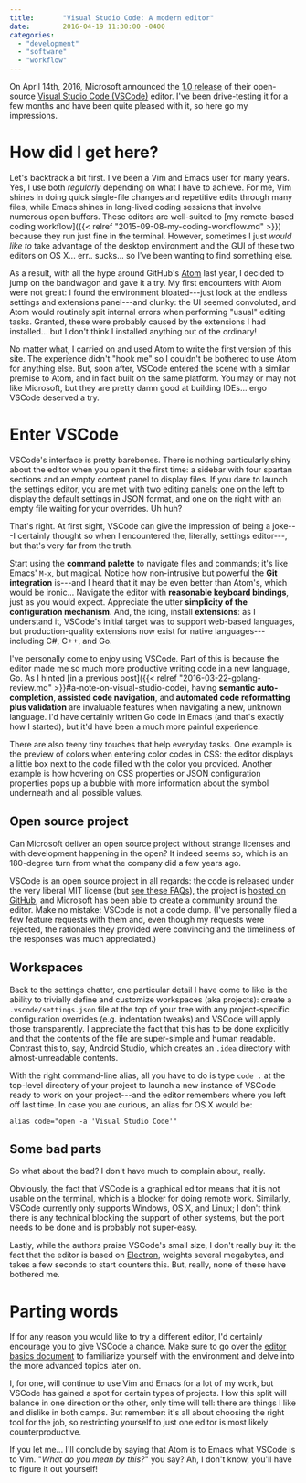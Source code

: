```yaml
---
title:       "Visual Studio Code: A modern editor"
date:        2016-04-19 11:30:00 -0400
categories:
  - "development"
  - "software"
  - "workflow"
---
```


On April 14th, 2016, Microsoft announced the [1.0 release](http://code.visualstudio.com/blogs/2016/04/14/vscode-1.0) of their open-source [Visual Studio Code (VSCode)](http://code.visualstudio.com) editor. I've been drive-testing it for a few months and have been quite pleased with it, so here go my impressions.

# How did I get here?

Let's backtrack a bit first. I've been a Vim and Emacs user for many years. Yes, I use both *regularly* depending on what I have to achieve. For me, Vim shines in doing quick single-file changes and repetitive edits through many files, while Emacs shines in long-lived coding sessions that involve numerous open buffers. These editors are well-suited to [my remote-based coding workflow]({{< relref "2015-09-08-my-coding-workflow.md" >}}) because they run just fine in the terminal. However, sometimes I just *would like to* take advantage of the desktop environment and the GUI of these two editors on OS X... err.. sucks... so I've been wanting to find something else.

As a result, with all the hype around GitHub's [Atom](http://atom.io/) last year, I decided to jump on the bandwagon and gave it a try. My first encounters with Atom were not great: I found the environment bloated---just look at the endless settings and extensions panel---and clunky: the UI seemed convoluted, and Atom would routinely spit internal errors when performing "usual" editing tasks. Granted, these were probably caused by the extensions I had installed... but I don't think I installed anything out of the ordinary!

No matter what, I carried on and used Atom to write the first version of this site. The experience didn't "hook me" so I couldn't be bothered to use Atom for anything else. But, soon after, VSCode entered the scene with a similar premise to Atom, and in fact built on the same platform. You may or may not like Microsoft, but they are pretty damn good at building IDEs... ergo VSCode deserved a try.

# Enter VSCode

VSCode's interface is pretty barebones. There is nothing particularly shiny about the editor when you open it the first time: a sidebar with four spartan sections and an empty content panel to display files. If you dare to launch the settings editor, you are met with two editing panels: one on the left to display the default settings in JSON format, and one on the right with an empty file waiting for your overrides. Uh huh?

That's right. At first sight, VSCode can give the impression of being a joke---I certainly thought so when I encountered the, literally, settings editor---, but that's very far from the truth. 

Start using the **command palette** to navigate files and commands; it's like Emacs' `M-x`, but magical. Notice how non-intrusive but powerful the **Git integration** is---and I heard that it may be even better than Atom's, which would be ironic... Navigate the editor with **reasonable keyboard bindings**, just as you would expect. Appreciate the utter **simplicity of the configuration mechanism**. And, the icing, install **extensions**: as I understand it, VSCode's initial target was to support web-based languages, but production-quality extensions now exist for native languages---including C#, C++, and Go.

I've personally come to enjoy using VSCode. Part of this is because the editor made me so much more productive writing code in a new language, Go. As I hinted [in a previous post]({{< relref "2016-03-22-golang-review.md" >}}#a-note-on-visual-studio-code), having **semantic auto-completion**, **assisted code navigation**, and **automated code reformatting plus validation** are invaluable features when navigating a new, unknown language. I'd have certainly written Go code in Emacs (and that's exactly how I started), but it'd have been a much more painful experience.

There are also teeny tiny touches that help everyday tasks. One example is the preview of colors when entering color codes in CSS: the editor displays a little box next to the code filled with the color you provided. Another example is how hovering on CSS properties or JSON configuration properties pops up a bubble with more information about the symbol underneath and all possible values.

## Open source project

Can Microsoft deliver an open source project without strange licenses and with development happening in the open? It indeed seems so, which is an 180-degree turn from what the company did a few years ago.

VSCode is an open source project in all regards: the code is released under the very liberal MIT license (but [see these FAQs](http://code.visualstudio.com/Docs/supporting/faq#_licensing)), the project is [hosted on GitHub](http://github.com/microsoft/vscode), and Microsoft has been able to create a community around the editor. Make no mistake: VSCode is not a code dump. (I've personally filed a few feature requests with them and, even though my requests were rejected, the rationales they provided were convincing and the timeliness of the responses was much appreciated.)

## Workspaces

Back to the settings chatter, one particular detail I have come to like is the ability to trivially define and customize workspaces (aka projects): create a `.vscode/settings.json` file at the top of your tree with any project-specific configuration overrides (e.g. indentation tweaks) and VSCode will apply those transparently. I appreciate the fact that this has to be done explicitly and that the contents of the file are super-simple and human readable. Contrast this to, say, Android Studio, which creates an `.idea` directory with almost-unreadable contents.

With the right command-line alias, all you have to do is type `code .` at the top-level directory of your project to launch a new instance of VSCode ready to work on your project---and the editor remembers where you left off last time. In case you are curious, an alias for OS X would be:

    alias code="open -a 'Visual Studio Code'"

## Some bad parts

So what about the bad? I don't have much to complain about, really.

Obviously, the fact that VSCode is a graphical editor means that it is not usable on the terminal, which is a blocker for doing remote work. Similarly, VSCode currently only supports Windows, OS X, and Linux; I don't think there is any technical blocking the support of other systems, but the port needs to be done and is probably not super-easy.

Lastly, while the authors praise VSCode's small size, I don't really buy it: the fact that the editor is based on [Electron](http://electron.atom.io/), weights several megabytes, and takes a few seconds to start counters this. But, really, none of these have bothered me.

# Parting words

If for any reason you would like to try a different editor, I'd certainly encourage you to give VSCode a chance. Make sure to go over the [editor basics document](https://code.visualstudio.com/docs/editor/codebasics) to familiarize yourself with the environment and delve into the more advanced topics later on.

I, for one, will continue to use Vim and Emacs for a lot of my work, but VSCode has gained a spot for certain types of projects. How this split will balance in one direction or the other, only time will tell: there are things I like and dislike in both camps. But remember: it's all about choosing the right tool for the job, so restricting yourself to just one editor is most likely counterproductive.

If you let me... I'll conclude by saying that Atom is to Emacs what VSCode is to Vim. "*What do you mean by this?*" you say? Ah, I don't know, you'll have to figure it out yourself!
